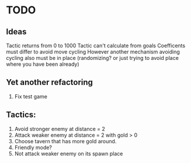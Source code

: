 # TODO

## Ideas

Tactic returns from 0 to 1000
Tactic can't calculate from goals
Coefficents must differ to avoid move cycling
However another mechanism avoiding cycling also must be in place 
(randomizing? or just trying to avoid place where you have been already)

## Yet another refactoring
1. Fix test game

## Tactics:

1. Avoid stronger enemy at distance = 2
1. Attack weaker enemy at distance = 2 with gold > 0
2. Choose tavern that has more gold around.
3. Friendly mode?
4. Not attack weaker enemy on its spawn place
